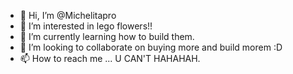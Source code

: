 - 👋 Hi, I’m @Michelitapro
- 👀 I’m interested in lego flowers!!
- 🌱 I’m currently learning how to build them. 
- 💞️ I’m looking to collaborate on buying more and build morem :D 
- 📫 How to reach me ... U CAN'T HAHAHAH. 

<!---
Michelitapro/Michelitapro is a ✨ special ✨ repository because its `README.md` (this file) appears on your GitHub profile.
You can click the Preview link to take a look at your changes.
--->
